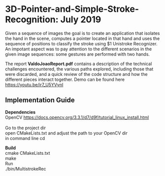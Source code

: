 # 3D-Pointer-and-Simple-Stroke-Recognition: July 2019

Given a sequence of images the goal is to create an application that isolates the hand in the scene, computes a pointer located in that
hand and uses the sequence of positions to classify the stroke using $1 Unistroke Recognizer.
An impotant aspect was to pay attention to the different scenarios in the given image sequences: some gestures are performed with two hands.

The report <b>ValdoJoaoReport.pdf</b> contains a description of the technical challenges encountered,
the various paths explored, including those that were discarded, and a quick review of the code structure and how the different
pieces interact together. Demo can be found here https://youtu.be/ir7_U5YVynI


## Implementation Guide
<b>Dependencies</b> <br>
OpenCV https://docs.opencv.org/3.3.1/d7/d9f/tutorial_linux_install.html
<br><br>
Go to the project dir<br>
open CMakeLists.txt and adjust the path to your OpenCV dir<br>
in command line cd <root project dir>
  
<b>Build</b> <br>
cmake CMakeLists.txt <br>
make<br>
Run<br>
./bin/MultistrokeRec
